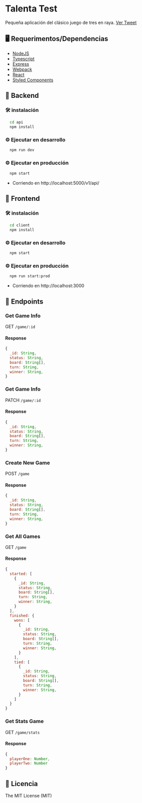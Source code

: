 # Talenta Test

Pequeña aplicación del clásico juego de tres en raya. [Ver Tweet](https://twitter.com/sebasd095/status/1319159042162495489)

## 🖥 Requerimentos/Dependencias

- [NodeJS](https://nodejs.org/en/)
- [Typescript](https://www.typescriptlang.org/)
- [Express](https://expressjs.com/es/)
- [Webpack](https://webpack.js.org/)
- [React](https://reactjs.org/)
- [Styled Components](https://styled-components.com/)

## 🚀 Backend

### 🛠 instalación

```bash
  cd api
  npm install
```

### ⚙️ Ejecutar en desarrollo

```bash
  npm run dev
```

### ⚙️ Ejecutar en producción

```bash
  npm start
```

- Corriendo en http://localhost:5000/v1/api/

## 🚀 Frontend

### 🛠 instalación

```bash
  cd client
  npm install
```

### ⚙️ Ejecutar en desarrollo

```bash
  npm start
```

### ⚙️ Ejecutar en producción

```bash
  npm run start:prod
```

- Corriendo en http://localhost:3000

## 🔗 Endpoints

### Get Game Info

GET `/game/:id`

#### Response

```js
{
  _id: String,
  status: String,
  board: String[],
  turn: String,
  winner: String,
}
```

### Get Game Info

PATCH `/game/:id`

#### Response

```js
{
  _id: String,
  status: String,
  board: String[],
  turn: String,
  winner: String,
}
```

### Create New Game

POST `/game`

#### Response

```js
{
  _id: String,
  status: String,
  board: String[],
  turn: String,
  winner: String,
}
```

### Get All Games

GET `/game`

#### Response

```js
{
  started: [
    {
      _id: String,
      status: String,
      board: String[],
      turn: String,
      winner: String,
    }
  ],
  finished: {
    wons: [
      {
        _id: String,
        status: String,
        board: String[],
        turn: String,
        winner: String,
      }
    ],
    tied: [
      {
        _id: String,
        status: String,
        board: String[],
        turn: String,
        winner: String,
      }
    ]
  }
}
```

### Get Stats Game

GET `/game/stats`

#### Response

```js
{
  playerOne: Number,
  playerTwo: Number
}
```

## 🧾 Licencia

The MIT License (MIT)
